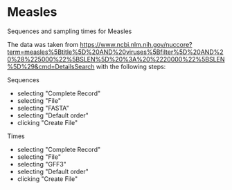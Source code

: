 # Measles
Sequences and sampling times for Measles

The data was taken from https://www.ncbi.nlm.nih.gov/nuccore?term=measles%5Btitle%5D%20AND%20viruses%5Bfilter%5D%20AND%20%28%225000%22%5BSLEN%5D%20%3A%20%2220000%22%5BSLEN%5D%29&cmd=DetailsSearch with the following steps:

Sequences
- selecting "Complete Record"
- selecting "File"
- selecting "FASTA"
- selecting "Default order"
- clicking "Create File"

Times
- selecting "Complete Record"
- selecting "File"
- selecting "GFF3"
- selecting "Default order"
- clicking "Create File"

